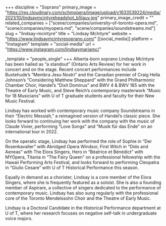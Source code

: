 +++
discipline = "Soprano"
primary_image = "https://res.cloudinary.com/schmopera/image/upload/v1633539224/media/2021/10/lindsaymcintyreheadshot_b5lauv.jpg"
primary_image_credit = ""
related_companies = ["scene/companies/university-of-toronto-opera.md", "scene/companies/myopera.md", "scene/companies/soundstreams.md"]
slug = "lindsay-mcintyre"
title = "Lindsay McIntyre"
website = "https://www.lindsaymcintyresoprano.com/"
[[social_media]]
platform = "Instagram"
template = "social-media"
url = "https://www.instagram.com/lindsaymariamc/"

_template = "people_single"
+++
Alberta-born soprano Lindsay McIntyre has been hailed as “a standout” (Ontario Arts Review) for her work in concert and on the stage. Recent concert performances include Buxtehude’s “Membra Jesu Nostri” and the Canadian premier of Craig Hella Johnson’s “Considering Matthew Sheppard” with the Grand Philharmonic Chamber Choir, Handel’s “Dixit Dominus” and BWV 4 & BWV 165 with the Theatre of Early Music, and Steve Reich’s contemporary masterwork “Music for 18 Musicians” with U of T graduate students and faculty for their New Music Festival. 

Lindsay has worked with contemporary music company Soundstreams in their “Electric Messiah,” a reimagined version of Handel’s classic piece. She looks forward to continuing her work with the company with the music of Claude Vivier, performing “Love Songs” and “Musik für das Ende” on an international tour in 2022.  

On the operatic stage, Lindsay has performed the role of Sophie in “Der Rosenkavalier” with Abridged Opera Windsor, First Witch in “Dido and Aeneas” with The Elora Singers, Hero in “Béatrice et Bénédict” with MYOpera, Titania in “The Fairy Queen” on a professional fellowship with the Hawaii Performing Arts Festival, and looks forward to performing Cleopatra in “Giulio Cesare” with U of T Historical Performance this season. 

Equally in demand as a chorister, Lindsay is a core member of the Elora Singers, where she is frequently featured as a soloist. She is also a founding member of Aspirare, a collective of singers dedicated to the performance of contemporary music. Lindsay has also sung regularly with the professional core of the Toronto Mendelssohn Choir and the Theatre of Early Music. 

Lindsay is a Doctoral Candidate in the Historical Performance department at U of T, where her research focuses on negative self-talk in undergraduate voice majors.
